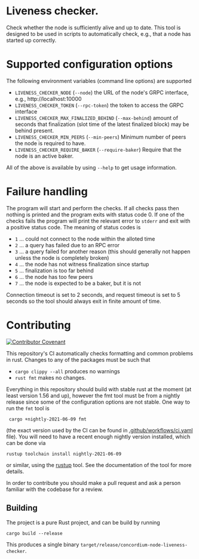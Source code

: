 # Liveness checker.

Check whether the node is sufficiently alive and up to date. This tool is
designed to be used in scripts to automatically check, e.g., that a node has
started up correctly.

# Supported configuration options

The following environment variables (command line options) are supported
- `LIVENESS_CHECKER_NODE` (`--node`) the URL of the node's GRPC interface, e.g., http://localhost:10000
- `LIVENESS_CHECKER_TOKEN` (`--rpc-token`) the token to access the GRPC interface
- `LIVENESS_CHECKER_MAX_FINALIZED_BEHIND` (`--max-behind`) amount of seconds
  that finalization (slot time of the latest finalized block) may be behind present.
- `LIVENESS_CHECKER_MIN_PEERS` (`--min-peers`) Minimum number of peers the node is required to have.
- `LIVENESS_CHECKER_REQUIRE_BAKER` (`--require-baker`) Require that the node is an active baker.

All of the above is available by using `--help` to get usage information.

# Failure handling

The program will start and perform the checks. If all checks pass then nothing
is printed and the program exits with status code 0. If one of the checks fails
the program will print the relevant error to `stderr` and exit with a positive
status code. The meaning of status codes is

- `1` ... could not connect to the node within the alloted time
- `2` ... a query has failed due to an RPC error
- `3` ... a query failed for another reason (this should generally not happen unless the node is completely broken)
- `4` ... the node has not witness finalization since startup
- `5` ... finalization is too far behind
- `6` ... the node has too few peers
- `7` ... the node is expected to be a baker, but it is not

Connection timeout is set to 2 seconds, and request timeout is set to 5 seconds
so the tool should always exit in finite amount of time.

# Contributing

[![Contributor Covenant](https://img.shields.io/badge/Contributor%20Covenant-2.0-4baaaa.svg)](https://github.com/Concordium/.github/blob/main/.github/CODE_OF_CONDUCT.md)

This repository's CI automatically checks formatting and common problems in rust.
Changes to any of the packages must be such that
- ```cargo clippy --all``` produces no warnings
- ```rust fmt``` makes no changes.

Everything in this repository should build with stable rust at the moment (at least version 1.56 and up), however the fmt tool must be from a nightly release since some of the configuration options are not stable. One way to run the `fmt` tool is

```shell
 cargo +nightly-2021-06-09 fmt
```
(the exact version used by the CI can be found in [.github/workflows/ci.yaml](https://github.com/Concordium/concordium-misc-tools/blob/main/.github/workflows/ci.yaml) file).
You will need to have a recent enough nightly version installed, which can be done via

```shell
rustup toolchain install nightly-2021-06-09
```
or similar, using the [rustup](https://rustup.rs/) tool. See the documentation of the tool for more details.

In order to contribute you should make a pull request and ask a person familiar with the codebase for a review.

## Building

The project is a pure Rust project, and can be build by running

```shell
cargo build --release
```

This produces a single binary `target/release/concordium-node-liveness-checker`.
